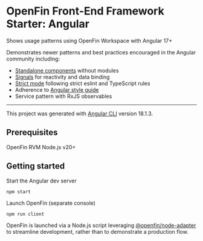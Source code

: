 # OpenFin Front-End Framework Starter: Angular

Shows usage patterns using OpenFin Workspace with Angular 17+

Demonstrates newer patterns and best practices encouraged in the Angular community including:

- [Standalone components](https://v17.angular.io/guide/standalone-components) without modules
- [Signals](https://angular.dev/guide/signals) for reactivity and data binding
- [Strict mode](https://v17.angular.io/guide/strict-mode) following strict eslint and TypeScript rules
- Adherence to [Angular style guide](https://angular.dev/style-guide)
- Service pattern with RxJS observables

---

This project was generated with [Angular CLI](https://github.com/angular/angular-cli) version 18.1.3.

## Prerequisites

OpenFin RVM
Node.js v20+

## Getting started

Start the Angular dev server

```
npm start
```

Launch OpenFin (separate console)

```
npm run client
```

OpenFin is launched via a Node.js script leveraging [@openfin/node-adapter](https://www.npmjs.com/package/@openfin/node-adapter) to streamline development, rather than to demonstrate a production flow.

